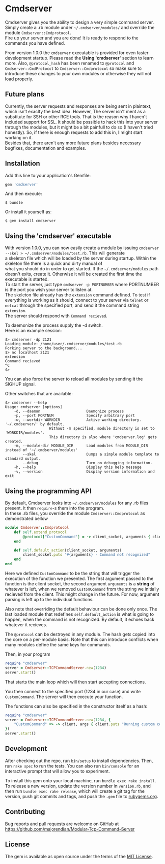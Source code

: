 # Cmdserver

Cmdserver gives you the ability to design a very simple command server.
Simply create a .rb module under `~/.cmdserver/modules/` and override the module `Cmdserver::Cmdprotocol`.   
Fire up your server and you are done! It is ready to respond to the commands you have defined.  

From version 1.0.0 the `cmdserver` executable is provided for even faster development startup. Please read the __Using 'cmdserver'__ section to learn more. Also, `@protocol_hash` has been renamed to `@protocol` and `Cmdserver::CmdProtocol` to `Cmdserver::Cmdprotocol` so make sure to introduce these changes to your own modules or otherwise they will not load properly.

## Future plans

Currently, the server requests and responses are being sent in plaintext, which isn't exaclty the best idea. However, The server isn't ment as a substitute for SSH or other RCE tools. That is the reason why I haven't included support for SSL. It should be possible to hack this into your server through the modules, but it might be a bit painfull to do so (I haven't tried honestly). So, if there is enough requests to add this in, I might start working on it.  
Besides that, there aren't any more future plans besides necessary bugfixes, documentation and examples.

## Installation

Add this line to your application's Gemfile:

```ruby
gem 'cmdserver'
```

And then execute:

    $ bundle

Or install it yourself as:

    $ gem install cmdserver

## Using the 'cmdserver' executable

With version 1.0.0, you can now easily create a module by issuing `cmdserver --skel > ~/.cmdserver/modules/test.rb`. This will generate  
a skeleton file which will be loaded by the server during startup. Within the skeleton file there is a quick and dirty manual of  
what you should do in order to get started. If the `~/.cmdserver/modules` path doesn't exits, create it. Otherwise it will be created the first time the executable is started.  
To start the server, just type `cmdserver -p PORTNUMBER` where PORTNUMBER is the port you wish your server to listen at.  
The skeleton file already has the `extension` command defined. To test if everything is working as it should, connect to your server via `telnet` or `netcat` through the specified port, and send it the command string `extension`.  
The server should respond with `Command recieved`.  

To daemonize the process supply the -d switch.  
Here is an example session:  

```
$> cmdserver -dp 2121
Loading module: /home/user/.cmdserver/modules/test.rb
Forking server to the background...
$> nc localhost 2121
extension
Command recieved
^C
$> 
```  

You can also force the server to reload all modules by sending it the SIGHUP signal.

Other switches that are available:
```
$> cmdserver --help
Usage: cmdserver [options]
    -d, --daemon                     Daemonize process
    -p, --port PORTNUM               Specify arbitrary port
    -w, --workdir WORKDIR            Active working directory. '~/.cmdserver/' by default.
					Without -m specified, module directory is set to 'WORKDIR/modules'.
					This directory is also where 'cmdserver.log' gets created.
    -m, --module-dir MODULE_DIR      Load modules from MODULE_DIR instead of '~/.cmdserver/modules'
        --skel                       Dumps a simple module template to standard output.
        --debug                      Turn on debugging information.
    -h, --help                       Display this help message
    -v, --version                    Display version information and exit
```

## Using the programming API

By default, Cmdserver looks into `~/.cmdserver/modules` for any .rb files present. It then `require`-s them into the program.   
In these .rb files, you override the module `Cmdserver::Cmdprotocol` as demonstrated bellow   

```ruby
module Cmdserver::Cmdprotocol
    def self.extend_protocol
        @protocol["CustomCommand"] = -> client_socket, arguments { client_socket.puts "You sent: #{arguments}" }
    end

    def self.default_action(client_socket, arguments)
        client_socket.puts "#{arguments} - Command not recognized"
    end
end
```

Here we defined `CustomCommand` to be the string that will trigger the execution of the function we presented.
The first argument passed to the function is the client socket, the second argument `arguments` is a __string__ of whatever
is left, when we removed `CustomCommand` from the string we initially recieved from the client. This might change in the future.
For now, argument parsing is left up to the individual functions.   

Also note that overriding the default behaviour can be done only once. The last loaded module that redefines `self.default_action` is what is going to happen, when the command is not recognized. By default, it echoes back whatever it recieves.   

The `@protocol` can be destroyed in any module. The hash gets copied into the core on a per-module basis. Note that this can introduce
conflicts when many modules define the same keys for commands.
    

Then, in your program
```ruby
require "cmdserver"
server = Cmdserver::TCPCommandServer.new(1234)
server.start()
```

That starts the main loop which will then start accepting connections.   

You then connect to the specified port (1234 in our case) and write `CustomCommand`. The server will
then execute your function.   

The functions can also be specified in the constructor itself as a hash:   

```ruby
require "cmdserver"
server = Cmdserver::TCPCommandServer.new(1234, {
    "CustomCommand" => -> client, args { client.puts "Running custom command" }
})
server.start()
```

## Development

After checking out the repo, run `bin/setup` to install dependencies. Then, run `rake spec` to run the tests. You can also run `bin/console` for an interactive prompt that will allow you to experiment.

To install this gem onto your local machine, run `bundle exec rake install`. To release a new version, update the version number in `version.rb`, and then run `bundle exec rake release`, which will create a git tag for the version, push git commits and tags, and push the `.gem` file to [rubygems.org](https://rubygems.org).

## Contributing

Bug reports and pull requests are welcome on GitHub at https://github.com/majorendian/Modular-Tcp-Command-Server


## License

The gem is available as open source under the terms of the [MIT License](http://opensource.org/licenses/MIT).

